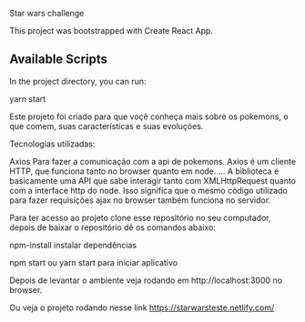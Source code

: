 Star wars challenge

This project was bootstrapped with Create React App.

## Available Scripts

In the project directory, you can run:

yarn start

Este projeto foi criado para que voçê conheça mais sobre os pokemons, o que comem, suas características e suas evoluções.

Tecnologias utilizadas:

Axios
Para fazer a comunicação com a api de pokemons. Axios é um cliente HTTP, que funciona tanto no browser quanto em node. ... A biblioteca é basicamente uma API que sabe interagir tanto com XMLHttpRequest quanto com a interface http do node. Isso significa que o mesmo código utilizado para fazer requisições ajax no browser também funciona no servidor.


Para ter acesso ao projeto clone esse repositório no seu computador, depois de baixar o repositório dê os comandos abaixo:

npm-install instalar dependências

npm start ou yarn start para iniciar aplicativo

Depois de levantar o ambiente veja rodando em http://localhost:3000 no browser.

Ou veja o projeto rodando nesse link https://starwarsteste.netlify.com/






